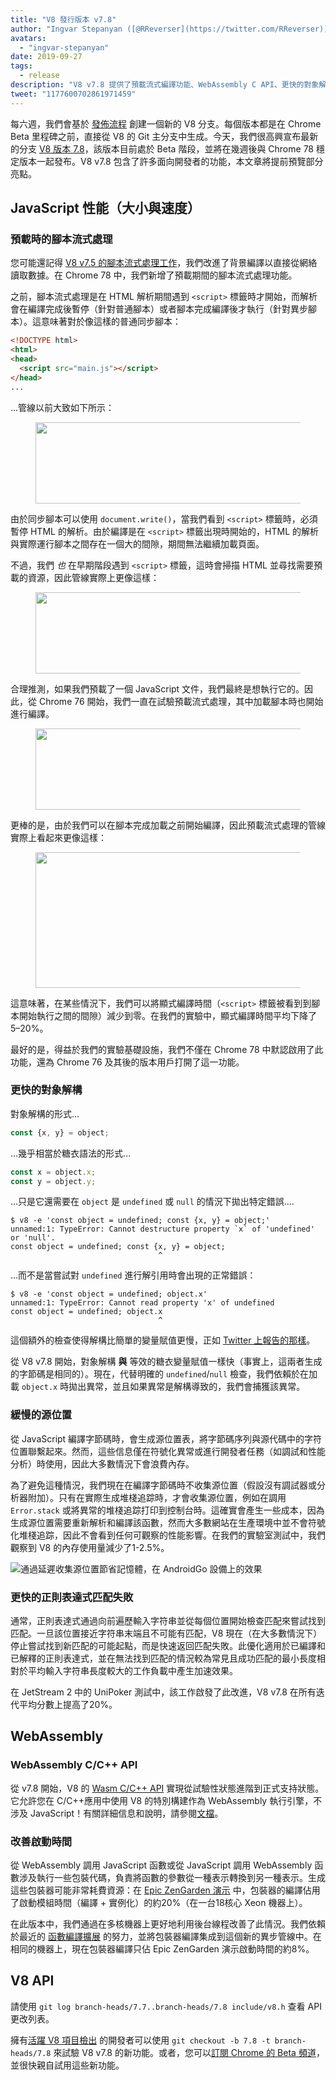 ```yaml
---
title: "V8 發行版本 v7.8"
author: "Ingvar Stepanyan ([@RReverser](https://twitter.com/RReverser)), 懶惰的開發者"
avatars: 
  - "ingvar-stepanyan"
date: 2019-09-27
tags: 
  - release
description: "V8 v7.8 提供了預載流式編譯功能、WebAssembly C API、更快的對象解構及正則匹配，以及改進的啟動速度。"
tweet: "1177600702861971459"
---
```

每六週，我們會基於 [發佈流程](/docs/release-process) 創建一個新的 V8 分支。每個版本都是在 Chrome Beta 里程碑之前，直接從 V8 的 Git 主分支中生成。今天，我們很高興宣布最新的分支 [V8 版本 7.8](https://chromium.googlesource.com/v8/v8.git/+log/branch-heads/7.8)，該版本目前處於 Beta 階段，並將在幾週後與 Chrome 78 穩定版本一起發布。V8 v7.8 包含了許多面向開發者的功能，本文章將提前預覽部分亮點。

<!--truncate-->
## JavaScript 性能（大小與速度）

### 預載時的腳本流式處理

您可能還記得 [V8 v7.5 的腳本流式處理工作](/blog/v8-release-75#script-streaming-directly-from-network)，我們改進了背景編譯以直接從網絡讀取數據。在 Chrome 78 中，我們新增了預載期間的腳本流式處理功能。

之前，腳本流式處理是在 HTML 解析期間遇到 `<script>` 標籤時才開始，而解析會在編譯完成後暫停（針對普通腳本）或者腳本完成編譯後才執行（針對異步腳本）。這意味著對於像這樣的普通同步腳本：

```html
<!DOCTYPE html>
<html>
<head>
  <script src="main.js"></script>
</head>
...
```

…管線以前大致如下所示：

<figure>
  <img src="/_img/v8-release-78/script-streaming-0.svg" width="458" height="130" alt="" loading="lazy"/>
</figure>

由於同步腳本可以使用 `document.write()`，當我們看到 `<script>` 標籤時，必須暫停 HTML 的解析。由於編譯是在 `<script>` 標籤出現時開始的，HTML 的解析與實際運行腳本之間存在一個大的間隙，期間無法繼續加載頁面。

不過，我們 _也_ 在早期階段遇到 `<script>` 標籤，這時會掃描 HTML 並尋找需要預載的資源，因此管線實際上更像這樣：

<figure>
  <img src="/_img/v8-release-78/script-streaming-1.svg" width="600" height="130" alt="" loading="lazy"/>
</figure>

合理推測，如果我們預載了一個 JavaScript 文件，我們最終是想執行它的。因此，從 Chrome 76 開始，我們一直在試驗預載流式處理，其中加載腳本時也開始進行編譯。

<figure>
  <img src="/_img/v8-release-78/script-streaming-2.svg" width="495" height="130" alt="" loading="lazy"/>
</figure>

更棒的是，由於我們可以在腳本完成加載之前開始編譯，因此預載流式處理的管線實際上看起來更像這樣：

<figure>
  <img src="/_img/v8-release-78/script-streaming-3.svg" width="480" height="217" alt="" loading="lazy"/>
</figure>

這意味著，在某些情況下，我們可以將顯式編譯時間（`<script>` 標籤被看到到腳本開始執行之間的間隙）減少到零。在我們的實驗中，顯式編譯時間平均下降了 5–20%。

最好的是，得益於我們的實驗基礎設施，我們不僅在 Chrome 78 中默認啟用了此功能，還為 Chrome 76 及其後的版本用戶打開了這一功能。

### 更快的對象解構

對象解構的形式…

```js
const {x, y} = object;
```

…幾乎相當於糖衣語法的形式...

```js
const x = object.x;
const y = object.y;
```

…只是它還需要在 `object` 是 `undefined` 或 `null` 的情況下拋出特定錯誤....

```
$ v8 -e 'const object = undefined; const {x, y} = object;'
unnamed:1: TypeError: Cannot destructure property `x` of 'undefined' or 'null'.
const object = undefined; const {x, y} = object;
                                 ^
```

…而不是當嘗試對 `undefined` 進行解引用時會出現的正常錯誤：

```
$ v8 -e 'const object = undefined; object.x'
unnamed:1: TypeError: Cannot read property 'x' of undefined
const object = undefined; object.x
                                 ^
```

這個額外的檢查使得解構比簡單的變量賦值更慢，正如 [Twitter 上報告的那樣](https://twitter.com/mkubilayk/status/1166360933087752197)。

從 V8 v7.8 開始，對象解構 **與** 等效的糖衣變量賦值一樣快（事實上，這兩者生成的字節碼是相同的）。現在，代替明確的 `undefined`/`null` 檢查，我們依賴於在加載 `object.x` 時拋出異常，並且如果異常是解構導致的，我們會捕獲該異常。

### 緩慢的源位置

從 JavaScript 編譯字節碼時，會生成源位置表，將字節碼序列與源代碼中的字符位置聯繫起來。然而，這些信息僅在符號化異常或進行開發者任務（如調試和性能分析）時使用，因此大多數情況下會浪費內存。

為了避免這種情況，我們現在在編譯字節碼時不收集源位置（假設沒有調試器或分析器附加）。只有在實際生成堆棧追踪時，才會收集源位置，例如在調用 `Error.stack` 或將異常的堆棧追踪打印到控制台時。這確實會產生一些成本，因為生成源位置需要重新解析和編譯該函數，然而大多數網站在生產環境中並不會符號化堆棧追踪，因此不會看到任何可觀察的性能影響。在我們的實驗室測試中，我們觀察到 V8 的內存使用量減少了1-2.5%。

![通過延遲收集源位置節省記憶體，在 AndroidGo 設備上的效果](/_img/v8-release-78/memory-savings.svg)

### 更快的正則表達式匹配失敗

通常，正則表達式通過向前遍歷輸入字符串並從每個位置開始檢查匹配來嘗試找到匹配。一旦該位置接近字符串末端且不可能有匹配，V8 現在（在大多數情況下）停止嘗試找到新匹配的可能起點，而是快速返回匹配失敗。此優化適用於已編譯和已解釋的正則表達式，並在無法找到匹配的情況較為常見且成功匹配的最小長度相對於平均輸入字符串長度較大的工作負載中產生加速效果。

在 JetStream 2 中的 UniPoker 測試中，該工作啟發了此改進，V8 v7.8 在所有迭代平均分數上提高了20%。

## WebAssembly

### WebAssembly C/C++ API

從 v7.8 開始，V8 的 [Wasm C/C++ API](https://github.com/WebAssembly/wasm-c-api) 實現從試驗性狀態進階到正式支持狀態。它允許您在 C/C++應用中使用 V8 的特別構建作為 WebAssembly 執行引擎，不涉及 JavaScript！有關詳細信息和說明，請參閱[文檔](https://docs.google.com/document/d/1oFPHyNb_eXg6NzrE6xJDNPdJrHMZvx0LqsD6wpbd9vY/edit)。

### 改善啟動時間

從 WebAssembly 調用 JavaScript 函數或從 JavaScript 調用 WebAssembly 函數涉及執行一些包裝代碼，負責將函數的參數從一種表示轉換到另一種表示。生成這些包裝器可能非常耗費資源：在 [Epic ZenGarden 演示](https://s3.amazonaws.com/mozilla-games/ZenGarden/EpicZenGarden.html) 中，包裝器的編譯佔用了啟動模組時間（編譯 + 實例化）的約20%（在一台18核心 Xeon 機器上）。

在此版本中，我們通過在多核機器上更好地利用後台線程改善了此情況。我們依賴於最近的 [函數編譯擴展](/blog/v8-release-77#wasm-compilation) 的努力，並將包裝器編譯集成到這個新的異步管線中。在相同的機器上，現在包裝器編譯只佔 Epic ZenGarden 演示啟動時間的約8%。

## V8 API

請使用 `git log branch-heads/7.7..branch-heads/7.8 include/v8.h` 查看 API 更改列表。

擁有[活躍 V8 項目檢出](/docs/source-code#using-git) 的開發者可以使用 `git checkout -b 7.8 -t branch-heads/7.8` 來試驗 V8 v7.8 的新功能。或者，您可以[訂閱 Chrome 的 Beta 頻道](https://www.google.com/chrome/browser/beta.html)，並很快親自試用這些新功能。
